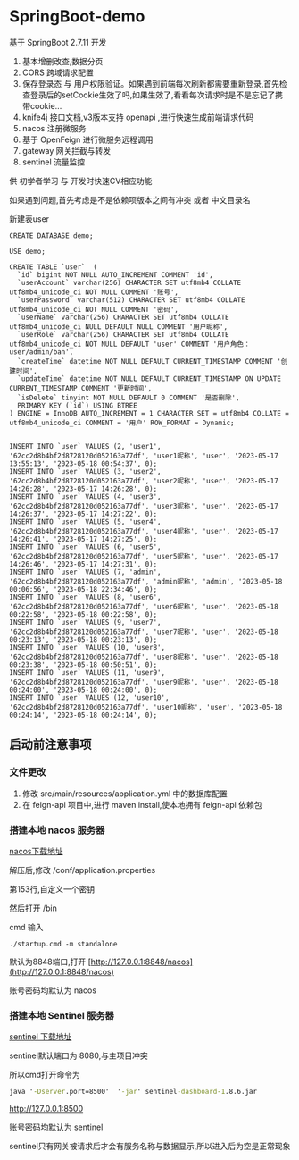 # SpringBoot-demo

基于 SpringBoot 2.7.11 开发

1. 基本增删改查,数据分页
2. CORS 跨域请求配置
3. 保存登录态 与 用户权限验证。如果遇到前端每次刷新都需要重新登录,首先检查登录后的setCookie生效了吗,如果生效了,看看每次请求时是不是忘记了携带cookie...
4. knife4j 接口文档,v3版本支持 openapi ,进行快速生成前端请求代码
5. nacos 注册微服务
6. 基于 OpenFeign 进行微服务远程调用
7. gateway 网关拦截与转发
8. sentinel 流量监控



供 初学者学习 与 开发时快速CV相应功能

如果遇到问题,首先考虑是不是依赖项版本之间有冲突 或者 中文目录名



新建表user
```mysql
CREATE DATABASE demo;

USE demo;

CREATE TABLE `user`  (
  `id` bigint NOT NULL AUTO_INCREMENT COMMENT 'id',
  `userAccount` varchar(256) CHARACTER SET utf8mb4 COLLATE utf8mb4_unicode_ci NOT NULL COMMENT '账号',
  `userPassword` varchar(512) CHARACTER SET utf8mb4 COLLATE utf8mb4_unicode_ci NOT NULL COMMENT '密码',
  `userName` varchar(256) CHARACTER SET utf8mb4 COLLATE utf8mb4_unicode_ci NULL DEFAULT NULL COMMENT '用户昵称',
  `userRole` varchar(256) CHARACTER SET utf8mb4 COLLATE utf8mb4_unicode_ci NOT NULL DEFAULT 'user' COMMENT '用户角色：user/admin/ban',
  `createTime` datetime NOT NULL DEFAULT CURRENT_TIMESTAMP COMMENT '创建时间',
  `updateTime` datetime NOT NULL DEFAULT CURRENT_TIMESTAMP ON UPDATE CURRENT_TIMESTAMP COMMENT '更新时间',
  `isDelete` tinyint NOT NULL DEFAULT 0 COMMENT '是否删除',
  PRIMARY KEY (`id`) USING BTREE
) ENGINE = InnoDB AUTO_INCREMENT = 1 CHARACTER SET = utf8mb4 COLLATE = utf8mb4_unicode_ci COMMENT = '用户' ROW_FORMAT = Dynamic;


INSERT INTO `user` VALUES (2, 'user1', '62cc2d8b4bf2d8728120d052163a77df', 'user1昵称', 'user', '2023-05-17 13:55:13', '2023-05-18 00:54:37', 0);
INSERT INTO `user` VALUES (3, 'user2', '62cc2d8b4bf2d8728120d052163a77df', 'user2昵称', 'user', '2023-05-17 14:26:28', '2023-05-17 14:26:28', 0);
INSERT INTO `user` VALUES (4, 'user3', '62cc2d8b4bf2d8728120d052163a77df', 'user3昵称', 'user', '2023-05-17 14:26:37', '2023-05-17 14:27:22', 0);
INSERT INTO `user` VALUES (5, 'user4', '62cc2d8b4bf2d8728120d052163a77df', 'user4昵称', 'user', '2023-05-17 14:26:41', '2023-05-17 14:27:25', 0);
INSERT INTO `user` VALUES (6, 'user5', '62cc2d8b4bf2d8728120d052163a77df', 'user5昵称', 'user', '2023-05-17 14:26:46', '2023-05-17 14:27:31', 0);
INSERT INTO `user` VALUES (7, 'admin', '62cc2d8b4bf2d8728120d052163a77df', 'admin昵称', 'admin', '2023-05-18 00:06:56', '2023-05-18 22:34:46', 0);
INSERT INTO `user` VALUES (8, 'user6', '62cc2d8b4bf2d8728120d052163a77df', 'user6昵称', 'user', '2023-05-18 00:22:58', '2023-05-18 00:22:58', 0);
INSERT INTO `user` VALUES (9, 'user7', '62cc2d8b4bf2d8728120d052163a77df', 'user7昵称', 'user', '2023-05-18 00:23:13', '2023-05-18 00:23:13', 0);
INSERT INTO `user` VALUES (10, 'user8', '62cc2d8b4bf2d8728120d052163a77df', 'user8昵称', 'user', '2023-05-18 00:23:38', '2023-05-18 00:50:51', 0);
INSERT INTO `user` VALUES (11, 'user9', '62cc2d8b4bf2d8728120d052163a77df', 'user9昵称', 'user', '2023-05-18 00:24:00', '2023-05-18 00:24:00', 0);
INSERT INTO `user` VALUES (12, 'user10', '62cc2d8b4bf2d8728120d052163a77df', 'user10昵称', 'user', '2023-05-18 00:24:14', '2023-05-18 00:24:14', 0);
```

## 启动前注意事项

### 文件更改

1. 修改 src/main/resources/application.yml 中的数据库配置
2. 在 feign-api 项目中,进行 maven install,使本地拥有 feign-api 依赖包

### 搭建本地 nacos 服务器

[nacos下载地址](https://github.com/alibaba/nacos/releases/download/2.2.2/nacos-server-2.2.2.zip)

解压后,修改  /conf/application.properties

第153行,自定义一个密钥

然后打开 /bin

cmd  输入

```shell
./startup.cmd -m standalone
```

默认为8848端口,打开 [http://127.0.0.1:8848/nacos](http://127.0.0.1:8848/nacos)

账号密码均默认为 nacos

### 搭建本地 Sentinel 服务器

[sentinel 下载地址](https://github.com/alibaba/Sentinel/releases/download/1.8.6/sentinel-dashboard-1.8.6.jar)

sentinel默认端口为 8080,与主项目冲突

所以cmd打开命令为

```cmd
java '-Dserver.port=8500'  '-jar' sentinel-dashboard-1.8.6.jar
```

http://127.0.0.1:8500

账号密码均默认为 sentinel

sentinel只有网关被请求后才会有服务名称与数据显示,所以进入后为空是正常现象